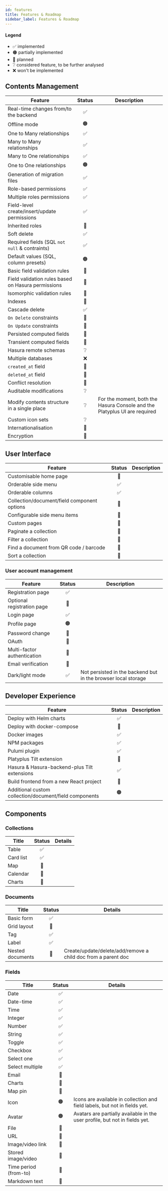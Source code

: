 ```yaml
---
id: features
title: Features & Roadmap
sidebar_label: Features & Roadmap
---
```


#### Legend

- ✅ implemented
- 🟠 partially implemented
- 📅 planned
- ❔ considered feature, to be further analysed
- ❌ won't be implemented

## Contents Management

| Feature                                            | Status | Description                                                               |
| -------------------------------------------------- | :----: | ------------------------------------------------------------------------- |
| Real-time changes from/to the backend              |   ✅   |
| Offline mode                                       |   🟠   |
| One to Many relationships                          |   ✅   |
| Many to Many relationships                         |   ✅   |
| Many to One relationships                          |   ✅   |
| One to One relationships                           |   🟠   |
| Generation of migration files                      |   ✅   |
| Role-based permissions                             |   ✅   |
| Multiple roles permissions                         |   ✅   |
| Field-level create/insert/update permissions       |   ✅   |
| Inherited roles                                    |   📅   |
| Soft delete                                        |   ✅   |
| Required fields (SQL `not null` & contraints)      |   ✅   |
| Default values (SQL, column presets)               |   🟠   |
| Basic field validation rules                       |   📅   |
| Field validation rules based on Hasura permissions |   📅   |
| Isomorphic validation rules                        |   📅   |
| Indexes                                            |   📅   |
| Cascade delete                                     |   ✅   |
| `On Delete` constraints                            |   📅   |
| `On Update` constraints                            |   📅   |
| Persisted computed fields                          |   📅   |
| Transient computed fields                          |   📅   |
| Hasura remote schemas                              |   ❔   |
| Multiple databases                                 |   ❌   |
| `created_at` field                                 |   📅   |
| `deleted_at` field                                 |   📅   |
| Conflict resolution                                |   📅   |
| Auditable modifications                            |   ❔   |
| Modify contents structure in a single place        |   ❔   | For the moment, both the Hasura Console and the Platyplus UI are required |
| Custom icon sets                                   |   ❔   |
| Internationalisation                               |   📅   |
| Encryption                                         |   📅   |

## User Interface

| Feature                                     | Status | Description |
| ------------------------------------------- | :----: | ----------- |
| Customisable home page                      |   📅   |
| Orderable side menu                         |   ✅   |
| Orderable columns                           |   ✅   |
| Collection/document/field component options |   📅   |
| Configurable side menu items                |   📅   |
| Custom pages                                |   📅   |
| Paginate a collection                       |   📅   |
| Filter a collection                         |   📅   |
| Find a document from QR code / barcode      |   📅   |
| Sort a collection                           |   📅   |

### User account management

| Feature                     | Status | Description                                                   |
| --------------------------- | :----: | ------------------------------------------------------------- |
| Registration page           |   ✅   |
| Optional registration page  |   📅   |
| Login page                  |   ✅   |
| Profile page                |   🟠   |
| Password change             |   📅   |
| OAuth                       |   📅   |
| Multi-factor authentication |   📅   |
| Email verification          |   📅   |
| Dark/light mode             |   ✅   | Not persisted in the backend but in the browser local storage |

## Developer Experience

| Feature                                                | Status | Description |
| ------------------------------------------------------ | :----: | ----------- |
| Deploy with Helm charts                                |   ✅   |
| Deploy with docker-compose                             |   📅   |
| Docker images                                          |   ✅   |
| NPM packages                                           |   ✅   |
| Pulumi plugin                                          |   ✅   |
| Platyplus Tilt extension                               |   📅   |
| Hasura & Hasura-backend-plus Tilt extensions           |   ✅   |
| Build frontend from a new React project                |   📅   |
| Additional custom collection/document/field components |   🟠   |

## Components

### Collections

| Title     | Status | Details |
| --------- | :----: | ------- |
| Table     |   ✅   |
| Card list |   ✅   |
| Map       |   📅   |
| Calendar  |   📅   |
| Charts    |   📅   |

### Documents

| Title            | Status | Details                                                       |
| ---------------- | :----: | ------------------------------------------------------------- |
| Basic form       |   ✅   |
| Grid layout      |   📅   |
| Tag              |   ✅   |
| Label            |   ✅   |
| Nested documents |   📅   | Create/update/delete/add/remove a child doc from a parent doc |

### Fields

| Title                 | Status | Details                                                                     |
| --------------------- | :----: | --------------------------------------------------------------------------- |
| Date                  |   ✅   |
| Date-time             |   ✅   |
| Time                  |   ✅   |
| Integer               |   ✅   |
| Number                |   ✅   |
| String                |   ✅   |
| Toggle                |   ✅   |
| Checkbox              |   ✅   |
| Select one            |   ✅   |
| Select multiple       |   ✅   |
| Email                 |   📅   |
| Charts                |   📅   |
| Map pin               |   📅   |
| Icon                  |   🟠   | Icons are available in collection and field labels, but not in fields yet.  |
| Avatar                |   🟠   | Avatars are partially available in the user profile, but not in fields yet. |
| File                  |   📅   |
| URL                   |   📅   |
| Image/video link      |   📅   |
| Stored image/video    |   📅   |
| Time period (from-to) |   📅   |
| Markdown text         |   📅   |
